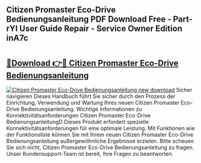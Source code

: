 ## Citizen Promaster Eco-Drive Bedienungsanleitung PDF Download Free - Part-rYI User Guide Repair - Service Owner Edition inA7c

# <h2><a href="http://df4ktr1.blite.top/?on=Citizen+Promaster+Eco-Drive+Bedienungsanleitung">🔗Download 👉🔴 Citizen Promaster Eco-Drive Bedienungsanleitung</a></h2>

[![Citizen Promaster Eco-Drive Bedienungsanleitung new download](https://i.imgur.com/lujVjoI.png)](http://df4ktr1.blite.top/?on=Citizen+Promaster+Eco-Drive+Bedienungsanleitung)
Sicher navigieren Dieses Handbuch führt Sie sicher durch den Prozess der Einrichtung, Verwendung und Wartung Ihres neuen Citizen Promaster Eco-Drive Bedienungsanleitung. Wichtige Informationen zu Konnektivitätsanforderungen Citizen Promaster Eco-Drive BedienungsanleitungD Dieses Produkt erfordert spezielle Konnektivitätsanforderungen für eine optimale Leistung. Mit Funktionen wie der Funktionsliste können Sie mit Ihrem neuen Citizen Promaster Eco-Drive Bedienungsanleitung außergewöhnliche Ergebnisse erzielen. Bitte scheuen Sie sich nicht, Citizen Promaster Eco-Drive Bedienungsanleitung zu fragen. Unser Kundensupport-Team ist bereit, Ihre Fragen zu beantworten.
